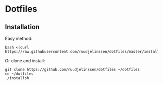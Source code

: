 # Dotfiles

## Installation

Easy method:

```
bash <(curl https://raw.githubusercontent.com/ruudjelinssen/dotfiles/master/install.sh)
```

Or clone and install:
```
git clone https://github.com/ruudjelinssen/dotfiles ~/dotfiles
cd ~/dotfiles
./installsh
```
